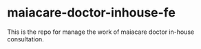 # maiacare-doctor-inhouse-fe
This is the repo for manage the work of maiacare doctor in-house consultation.
    




